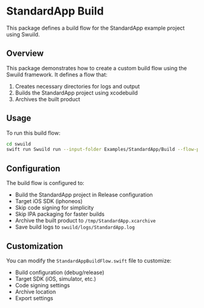# StandardApp Build

This package defines a build flow for the StandardApp example project using Swuild.

## Overview

This package demonstrates how to create a custom build flow using the Swuild framework. It defines a flow that:

1. Creates necessary directories for logs and output
2. Builds the StandardApp project using xcodebuild
3. Archives the built product

## Usage

To run this build flow:

```bash
cd swuild
swift run Swuild run --input-folder Examples/StandardApp/Build --flow-product-name StandardAppBuild
```

## Configuration

The build flow is configured to:
- Build the StandardApp project in Release configuration
- Target iOS SDK (iphoneos)
- Skip code signing for simplicity
- Skip IPA packaging for faster builds
- Archive the built product to `/tmp/StandardApp.xcarchive`
- Save build logs to `swuild/logs/StandardApp.log`

## Customization

You can modify the `StandardAppBuildFlow.swift` file to customize:
- Build configuration (debug/release)
- Target SDK (iOS, simulator, etc.)
- Code signing settings
- Archive location
- Export settings